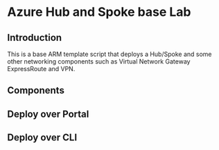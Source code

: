 # Azure Hub and Spoke base Lab

## Introduction

This is a base ARM template script that deploys a Hub/Spoke and some other networking components such as Virtual Network Gateway ExpressRoute and VPN.

## Components

## Deploy over Portal

## Deploy over CLI
